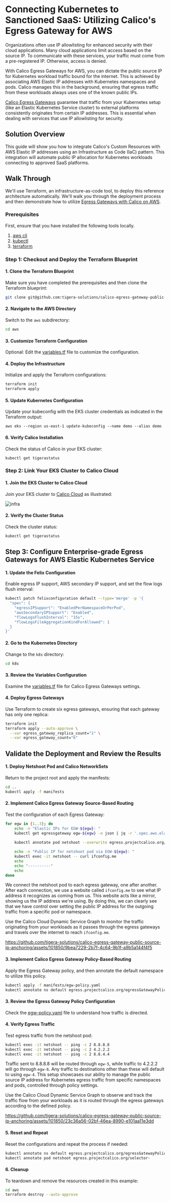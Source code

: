 # Connecting Kubernetes to Sanctioned SaaS: Utilizing Calico's Egress Gateway for AWS

Organizations often use IP allowlisting for enhanced security with their cloud applications. Many cloud applications limit access based on the source IP. To communicate with these services, your traffic must come from a pre-registered IP. Otherwise, access is denied.

With Calico Egress Gateways for AWS, you can dictate the public source IP for Kubernetes workload traffic bound for the internet. This is achieved by associating AWS Elastic IP addresses with Kubernetes namespaces and pods. Calico manages this in the background, ensuring that egress traffic from these workloads always uses one of the known public IPs.

[Calico Egress Gateways](https://www.tigera.io/tigera-products/egress-gateway/) guarantee that traffic from your Kubernetes setup (like an Elastic Kubernetes Service cluster) to external platforms consistently originates from certain IP addresses. This is essential when dealing with services that use IP allowlisting for security.

## Solution Overview

This guide will show you how to integrate Calico's Custom Resources with AWS Elastic IP addresses using an Infrastructure as Code (IaC) pattern. This integration will automate public IP allocation for Kubernetes workloads connecting to approved SaaS platforms.

## Walk Through

We'll use Terraform, an infrastructure-as-code tool, to deploy this reference architecture automatically. We'll walk you through the deployment process and then demonstrate how to utilize [Egress Gateways with Calico on AWS](https://docs.tigera.io/calico-cloud/networking/egress/egress-gateway-aws).

### Prerequisites

First, ensure that you have installed the following tools locally.

1. [aws cli](https://docs.aws.amazon.com/cli/latest/userguide/getting-started-install.html)
2. [kubectl](https://Kubernetes.io/docs/tasks/tools/)
3. [terraform](https://learn.hashicorp.com/tutorials/terraform/install-cli)

### Step 1: Checkout and Deploy the Terraform Blueprint

#### 1. Clone the Terraform Blueprint
Make sure you have completed the prerequisites and then clone the Terraform blueprint:
```sh
git clone git@github.com:tigera-solutions/calico-egress-gateway-public-ip-anchoring.git
```

#### 2. Navigate to the AWS Directory
Switch to the `aws` subdirectory:
```sh
cd aws
```

#### 3. Customize Terraform Configuration
Optional: Edit the [variables.tf](aws/variables.tf) file to customize the configuration.

#### 4. Deploy the Infrastructure
Initialize and apply the Terraform configurations:
```sh
terraform init
terraform apply
```

#### 5. Update Kubernetes Configuration
Update your kubeconfig with the EKS cluster credentials as indicated in the Terraform output:
```
aws eks --region us-east-1 update-kubeconfig --name demo --alias demo
```

#### 6. Verify Calico Installation
Check the status of Calico in your EKS cluster:
```
kubectl get tigerastatus
```

### Step 2: Link Your EKS Cluster to Calico Cloud

#### 1. Join the EKS Cluster to Calico Cloud
Join your EKS cluster to [Calico Cloud](https://www.calicocloud.io/home) as illustrated:

![infra](images/cc-join.gif)

#### 2. Verify the Cluster Status
Check the cluster status:
```sh
kubectl get tigerastatus
```

## Step 3: Configure Enterprise-grade Egress Gateways for AWS Elastic Kubernetes Service

#### 1. Update the Felix Configuration
Enable egress IP support, AWS secondary IP support, and set the flow logs flush interval:
```sh
kubectl patch felixconfiguration default --type='merge' -p '{
  "spec": {
    "egressIPSupport": "EnabledPerNamespaceOrPerPod",
    "awsSecondaryIPSupport": "Enabled",
    "flowLogsFlushInterval": "15s",
    "flowLogsFileAggregationKindForAllowed": 1
  }
}'
```

#### 2. Go to the Kubernetes Directory
Change to the `k8s` directory:
```sh
cd k8s
```

#### 3. Review the Variables Configuration
Examine the [variables.tf](k8s/variables.tf) file for Calico Egress Gateways settings.

#### 4. Deploy Egress Gateways
Use Terraform to create six egress gateways, ensuring that each gateway has only one replica:
```sh
terraform init
terraform apply --auto-approve \
  --var egress_gateway_replica_count="1" \
  --var egress_gateway_count="6"
```

## Validate the Deployment and Review the Results

#### 1. Deploy Netshoot Pod and Calico NetworkSets
Return to the project root and apply the manifests:
```sh
cd ..
kubectl apply -f manifests
```

#### 2. Implement Calico Egress Gateway Source-Based Routing
Test the configuration of each Egress Gateway:
```sh
for egw in {1..3}; do
    echo -n "Elastic IPs for EGW-${egw}: "
    kubectl get egressgateway egw-${egw} -o json | jq -r '.spec.aws.elasticIPs[]'
    
    kubectl annotate pod netshoot --overwrite egress.projectcalico.org/selector="egress-gateway == 'egw-${egw}'"

    echo -n "Public IP for netshoot pod via EGW-${egw}: "
    kubectl exec -it netshoot -- curl ifconfig.me
    echo
    echo "----------"
    echo
done
```
We connect the netshoot pod to each egress gateway, one after another. After each connection, we use a website called `ifconfig.me` to see what IP address it recognizes as coming from us. This website acts like a mirror, showing us the IP address we're using. By doing this, we can clearly see that we have control over setting the public IP address for the outgoing traffic from a specific pod or namespace.

Use the Calico Cloud Dynamic Service Graph to monitor the traffic originating from your workloads as it passes through the egress gateways and travels over the internet to reach `ifconfig.me`.

https://github.com/tigera-solutions/calico-egress-gateway-public-source-ip-anchoring/assets/101850/9bea7229-2b7f-4c64-9b1f-a9b5a144f4f5


#### 3. Implement Calico Egress Gateway Policy-Based Routing
Apply the Egress Gateway policy, and then annotate the default namespace to utilize this policy.
```sh
kubectl apply -f manifests/egw-policy.yaml
kubectl annotate ns default egress.projectcalico.org/egressGatewayPolicy="egress-gateway-policy"
```

#### 3. Review the Egress Gateway Policy Configuration
Check the [egw-policy.yaml](manifests/egw-policy.yaml) file to understand how traffic is directed.

#### 4. Verify Egress Traffic
Test egress traffic from the netshoot pod:
```sh
kubectl exec -it netshoot -- ping -c 2 8.8.8.8
kubectl exec -it netshoot -- ping -c 2 4.2.2.2
kubectl exec -it netshoot -- ping -c 2 8.8.4.4
```
Traffic sent to 8.8.8.8 will be routed through `egw-5`, while traffic to 4.2.2.2 will go through `egw-6`. Any traffic to destinations other than these will default to using `egw-4`. This setup showcases our ability to manage the public source IP address for Kubernetes egress traffic from specific namespaces and pods, controlled through policy settings.

Use the Calico Cloud Dynamic Service Graph to observe and track the traffic flow from your workloads as it is routed through the egress gateways according to the defined policy.

https://github.com/tigera-solutions/calico-egress-gateway-public-source-ip-anchoring/assets/101850/23c36a56-02bf-46ea-8990-e101aa11e3dd


#### 5. Reset and Repeat
Reset the configurations and repeat the process if needed:
```sh
kubectl annotate ns default egress.projectcalico.org/egressGatewayPolicy-
kubectl annotate pod netshoot egress.projectcalico.org/selector-
```

#### 6. Cleanup

To teardown and remove the resources created in this example:

```sh
cd aws
terraform destroy --auto-approve
```
